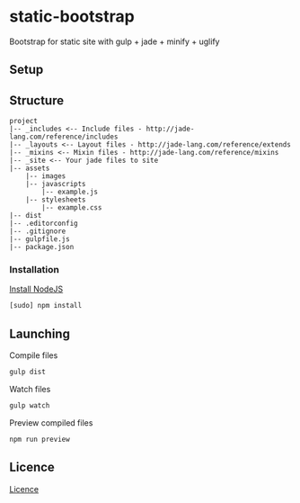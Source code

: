 # static-bootstrap

Bootstrap for static site with gulp + jade + minify + uglify

## Setup

## Structure

```
project
|-- _includes <-- Include files - http://jade-lang.com/reference/includes
|-- _layouts <-- Layout files - http://jade-lang.com/reference/extends
|-- _mixins <-- Mixin files - http://jade-lang.com/reference/mixins
|-- _site <-- Your jade files to site
|-- assets
    |-- images
    |-- javascripts
        |-- example.js
    |-- stylesheets
        |-- example.css
|-- dist
|-- .editorconfig
|-- .gitignore
|-- gulpfile.js
|-- package.json
```

### Installation

[Install NodeJS](https://nodejs.org/en)

```bash
[sudo] npm install
```

## Launching

Compile files

```bash
gulp dist
```

Watch files

```bash
gulp watch
```

Preview compiled files

```bash
npm run preview
```

## Licence
[Licence](https://github.com/danielrohers/static-bootstrap/blob/master/LICENSE)
